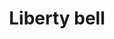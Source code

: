 ---
pid: LLP11
title: Liberty bell
location_transcription: 
zipcode: 
outside_phl: 
neighborhood: 
age: 
age_range: 
instagram: 
image_file_name: LLP_11.jpg
proposal_transcription: I want to see the Liberty Bell
topic: Hispanic,Philadelphia
topic_summary: 0, 0
type: Other No Form
keywords_other: Liberty Bell
credit: 
image_labels: 
twitter: 
facebook: 
permalink: "/monuments/llp11/"
layout: item-page
---